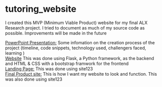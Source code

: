 # tutoring_website

I created this MVP (Minimum Viable Product) website for my final ALX Research project. I tried to document as much of my source code as possible. Improvements will be made in the future 

[PowerPoint Presentation:](https://docs.google.com/presentation/d/1MRoBLIfZLWrbG_YY0I82xLG-lnYe8997tJjot83e0FM/edit?usp=sharing) Some infomation on the creation process of the project (timeline, code snippets, technology used, challengers faced, learning )
<br>
[Website](https://iq-tutoring-2brc.onrender.com/) This was done using Flask, a Python framework, as the backend and HTML & CSS with a bootstrap framwork for the frontend
<br>
[Landing Page:](https://iq-tutoring-2brc.onrender.com/) This was done using site123
<br>
[Final Product site:](https://iq-tutoring-2brc.onrender.com/) This is how I want my website to look and function. This was also done using site123
